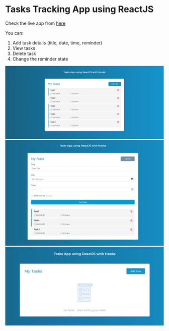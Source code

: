 # Tasks Tracking App using ReactJS

Check the live app from [here](https://annsaid.github.io/tasks-reactjs-app/)

You can:
1. Add task details (title, date, time, reminder)
2. View tasks
3. Delete task
4. Change the reminder state

![TasksAppReact](https://raw.githubusercontent.com/AnnSaid/tasks-reactjs-app/main/AppScreens/screenshot1.PNG)
![TasksAppReact2](https://github.com/AnnSaid/tasks-reactjs-app/blob/main/AppScreens/screenshot2.png)
![TasksAppReact3](https://raw.githubusercontent.com/AnnSaid/tasks-reactjs-app/main/AppScreens/screenshot3.PNG)



